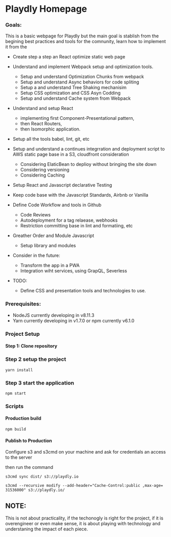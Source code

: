 # Playdly Homepage #

### Goals: 

This is a basic webpage for Playdly but the main goal is stablish from the begining best practices and tools for the comnunity, learn how to implement it from the 

- Create step a step an React optimize static web page
- Understand and implement Webpack setup and optimization tools.
    - Setup and understand Optimization Chunks from webpack
    - Setup  and understand Async behaviors for code spliting
    - Setup a and understand Tree Shaking mechanisim
    - Setup CSS optimization and CSS Asyn Codding
    - Setup and understand Cache system from Webpack

- Understand and setup React
    - implementing first Component-Presentational pattern, 
    - then React Routers, 
    - then Isomorphic application.

- Setup all the tools babel, lint, git, etc

- Setup  and understand  a continues integrration and deployment script to AWS static page base in a S3, cloudfront consideration
    - Considering ElaticBean to deplioy without bringing the site down
    - Considering versioning 
    - Considering Caching 
    
- Setup React and Javascript declarative Testing

- Keep code base with the Javascript Standards, Airbnb or Vanilla 

- Define Code Workflow and tools in Github 
    - Code Reviews
    - Autodeployment for a tag relaease, webhooks
    - Restriction committing base in lint and formatiing, etc
- Greather Order and Module Javascript 
    - Setup library and modules

- Consider in the future:
    - Transform the app in a PWA
    - Integration wiht services, using GrapQL, Severless 

- TODO:
    - Define CSS and presentation tools and technologies to use.

### Prerequisites: 

- NodeJS currently developing in v8.11.3
-  Yarn currently developing in v1.7.0 or npm currently v6.1.0

### Project Setup

#### Step 1: Clone repository

### Step 2 setup the project

`yarn install`

### Step 3 start the application

`npm start`


### Scripts

#### Production build

`npm build`

#### Publish to Production

Configure s3 and s3cmd on your machine and ask for credentials an access to the server

then run the command 

`s3cmd sync dist/ s3://playdly.io`

`s3cmd --recursive modify --add-header="Cache-Control:public ,max-age= 31536000" s3://playdly.io/`

## NOTE:

This is not about practicality, if the techonogly is right for the project, if it is overengineer or even make sense, it is about playing with technology and understaning the impact of each piece.